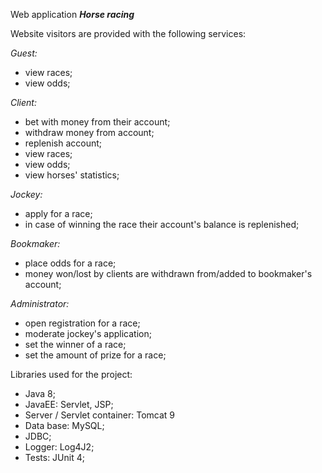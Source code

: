Web application ***Horse racing***

Website visitors are provided with the following services:

*Guest:*
* view races;
* view odds;

*Client:*
* bet with money from their account;
* withdraw money from account;
* replenish account;
* view races;
* view odds;
* view horses' statistics;

*Jockey:*
* apply for a race;
* in case of winning the race their account's balance is replenished;

*Bookmaker:*
* place odds for a race;
* money won/lost by clients are withdrawn from/added to bookmaker's account;

*Administrator:*
* open registration for a race;
* moderate jockey's application;
* set the winner of a race;
* set the amount of prize for a race;

Libraries used for the project:
* Java 8;
* JavaEE: Servlet, JSP;
* Server / Servlet container: Tomcat 9
* Data base: MySQL;
* JDBC;
* Logger: Log4J2;
* Tests: JUnit 4;